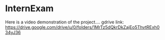 # InternExam

Here is a video demonstration of the project....
gdrive link: https://drive.google.com/drive/u/0/folders/1MrTz5dQkrDkZajEo5ThvtRExh034yJ36
